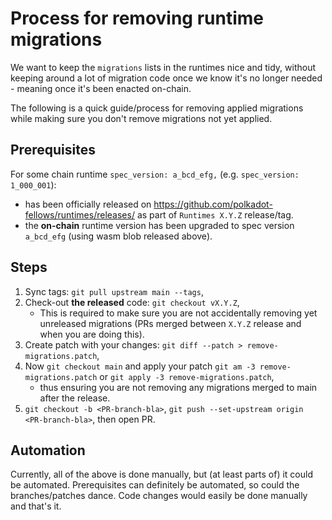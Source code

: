 # Process for removing runtime migrations

We want to keep the `migrations` lists in the runtimes nice and tidy, without keeping around a lot of migration code once we know it's no longer needed - meaning once it's been enacted on-chain.

The following is a quick guide/process for removing applied migrations while making sure you don't remove migrations not yet applied.

## Prerequisites

For some chain runtime `spec_version: a_bcd_efg,` (e.g. `spec_version: 1_000_001`):
- has been officially released on https://github.com/polkadot-fellows/runtimes/releases/ as part of `Runtimes X.Y.Z` release/tag.
- the **on-chain** runtime version has been upgraded to spec version `a_bcd_efg` (using wasm blob released above).

## Steps

1. Sync tags: `git pull upstream main --tags`,
2. Check-out **the released** code: `git checkout vX.Y.Z`,
   - This is required to make sure you are not accidentally removing yet unreleased migrations (PRs merged between `X.Y.Z` release and when you are doing this).
3. Create patch with your changes: `git diff --patch > remove-migrations.patch`,
4. Now `git checkout main` and apply your patch `git am -3 remove-migrations.patch` or `git apply -3 remove-migrations.patch`,
   - thus ensuring you are not removing any migrations merged to main after the release.
5. `git checkout -b <PR-branch-bla>`, `git push --set-upstream origin <PR-branch-bla>`, then open PR.

## Automation

Currently, all of the above is done manually, but (at least parts of) it could be automated. Prerequisites can definitely be automated, so could the branches/patches dance. Code changes would easily be done manually and that's it.